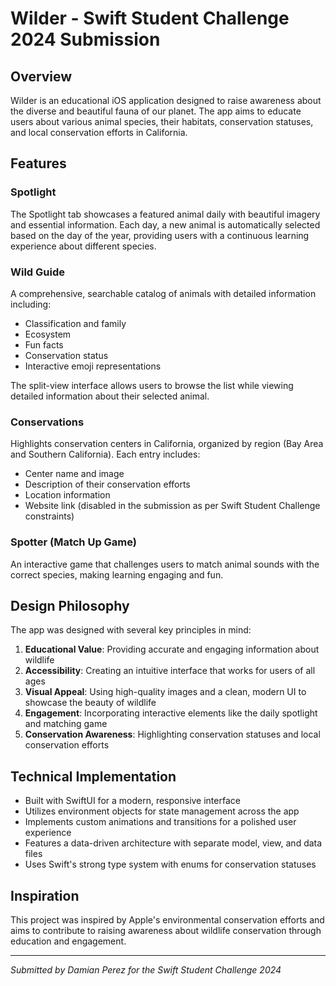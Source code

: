 # Wilder - Swift Student Challenge 2024 Submission

## Overview
Wilder is an educational iOS application designed to raise awareness about the diverse and beautiful fauna of our planet. The app aims to educate users about various animal species, their habitats, conservation statuses, and local conservation efforts in California.

## Features

### Spotlight
The Spotlight tab showcases a featured animal daily with beautiful imagery and essential information. Each day, a new animal is automatically selected based on the day of the year, providing users with a continuous learning experience about different species.

### Wild Guide
A comprehensive, searchable catalog of animals with detailed information including:
- Classification and family
- Ecosystem
- Fun facts
- Conservation status
- Interactive emoji representations

The split-view interface allows users to browse the list while viewing detailed information about their selected animal.

### Conservations
Highlights conservation centers in California, organized by region (Bay Area and Southern California). Each entry includes:
- Center name and image
- Description of their conservation efforts
- Location information
- Website link (disabled in the submission as per Swift Student Challenge constraints)

### Spotter (Match Up Game)
An interactive game that challenges users to match animal sounds with the correct species, making learning engaging and fun.

## Design Philosophy
The app was designed with several key principles in mind:

1. **Educational Value**: Providing accurate and engaging information about wildlife
2. **Accessibility**: Creating an intuitive interface that works for users of all ages
3. **Visual Appeal**: Using high-quality images and a clean, modern UI to showcase the beauty of wildlife
4. **Engagement**: Incorporating interactive elements like the daily spotlight and matching game
5. **Conservation Awareness**: Highlighting conservation statuses and local conservation efforts

## Technical Implementation
- Built with SwiftUI for a modern, responsive interface
- Utilizes environment objects for state management across the app
- Implements custom animations and transitions for a polished user experience
- Features a data-driven architecture with separate model, view, and data files
- Uses Swift's strong type system with enums for conservation statuses

## Inspiration
This project was inspired by Apple's environmental conservation efforts and aims to contribute to raising awareness about wildlife conservation through education and engagement.

---

*Submitted by Damian Perez for the Swift Student Challenge 2024*
